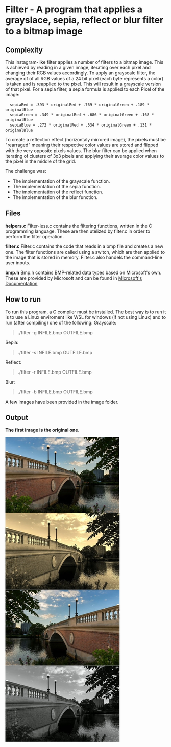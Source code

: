 # Filter - A program that applies a grayslace, sepia, reflect or blur filter to a bitmap image
## Complexity
This instagram-like filter applies a number of filters to a bitmap image. This is achieved by reading in a given image, iterating over each pixel and changing their RGB values accordingly. To apply an grayscale filter, the average of of all RGB values of a 24 bit pixel (each byte represents a color) is taken and is reapplied to the pixel. This will result in a grayscale version of that pixel. For a sepia filter, a sepia formula is applied to each Pixel of the image:
```
  sepiaRed = .393 * originalRed + .769 * originalGreen + .189 * originalBlue
  sepiaGreen = .349 * originalRed + .686 * originalGreen + .168 * originalBlue
  sepiaBlue = .272 * originalRed + .534 * originalGreen + .131 * originalBlue
```
To create a reflection effect (horizontaly mirrored image), the pixels must be "rearraged" meaning their respective color values are stored and flipped with the very opposite pixels values.
The blur filter can be applied when iterating of clusters of 3x3 pixels and applying their average color values to the pixel in the middle of the grid. 

The challenge was:
* The implementation of the grayscale function. 
* The implementation of the sepia function. 
* The implementation of the reflect function. 
* The implementation of the blur  function. 


## Files
**helpers.c**
Filter-less.c contains the filtering functions, written in the C programming language. These are then utelized by filter.c in order to perform the filter operation. 

**filter.c**
Filter.c contains the code that reads in a bmp file and creates a new one. The filter functions are called using a switch, which are then applied to the image that is stored in memory. Filter.c also handels the command-line user inputs.

**bmp.h**
Bmp.h contains BMP-related data types based on Microsoft's own. These are provided by Microsoft and can be found in [Microsoft's Documentation](http://msdn.microsoft.com/en-us/library)

## How to run
To run this program, a C compiler must be installed. The best way is to run it is to use a Linux enviroment like WSL for windows (if not using Linux) and to run (after compiling) one of the following: 
Grayscale:
> ./filter -g INFILE.bmp OUTFILE.bmp

Sepia:
> ./filter -s INFILE.bmp OUTFILE.bmp

Reflect:
> ./filter -r INFILE.bmp OUTFILE.bmp

Blur:
> ./filter -b INFILE.bmp OUTFILE.bmp

A few images have been provided in the image folder.

## Output
**The first image is the original one.**

![alt text](https://github.com/DenisPals/Filter/blob/main/filterExample.jpg?raw=true)